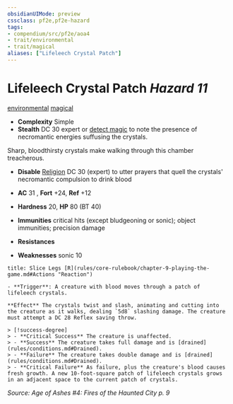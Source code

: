```yaml
---
obsidianUIMode: preview
cssclass: pf2e,pf2e-hazard
tags:
- compendium/src/pf2e/aoa4
- trait/environmental
- trait/magical
aliases: ["Lifeleech Crystal Patch"]
---
```

# Lifeleech Crystal Patch *Hazard 11*  
[environmental](rules/traits/environmental.md "Environmental Hazard Trait")  [magical](rules/traits/magical.md "Magical Item Trait")  

- **Complexity** Simple
- **Stealth** DC 30 expert or [detect magic](compendium/spells/detect-magic.md) to note the presence of necromantic energies suffusing the crystals.  

Sharp, bloodthirsty crystals make walking through this chamber treacherous.

- **Disable** [Religion](compendium/skills.md#Religion) DC 30 (expert) to utter prayers that quell the crystals' necromantic compulsion to drink blood  

- **AC** 31 , **Fort** +24, **Ref** +12
- **Hardness** 20, **HP** 80 (BT 40)
- **Immunities** critical hits (except bludgeoning or sonic); object immunities; precision damage
- **Resistances** 
- **Weaknesses** sonic 10
     
```ad-embed-ability
title: Slice Legs [R](rules/core-rulebook/chapter-9-playing-the-game.md#Actions "Reaction")

- **Trigger**: A creature with blood moves through a patch of lifeleech crystals.

**Effect** The crystals twist and slash, animating and cutting into the creature as it walks, dealing `5d8` slashing damage. The creature must attempt a DC 28 Reflex saving throw.

> [!success-degree] 
> - **Critical Success** The creature is unaffected.
> - **Success** The creature takes full damage and is [drained](rules/conditions.md#Drained).
> - **Failure** The creature takes double damage and is [drained](rules/conditions.md#Drained).
> - **Critical Failure** As failure, plus the creature's blood causes fresh growth. A new 10-foot-square patch of lifeleech crystals grows in an adjacent space to the current patch of crystals.
```

*Source: Age of Ashes #4: Fires of the Haunted City p. 9*